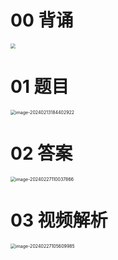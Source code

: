 # 00 背诵

<img src="https://cvp.oss-cn-shanghai.aliyuncs.com/picgo/202403131618717.png" style="zoom:50%;" />



# 01 题目

<img src="https://cvp.oss-cn-shanghai.aliyuncs.com/picgo/202402131844972.png" alt="image-20240213184402922" style="zoom:50%;" />



# 02 答案

<img src="https://cvp.oss-cn-shanghai.aliyuncs.com/picgo/202402271100935.png" alt="image-20240227110037866" style="zoom:50%;" />



# 03 视频解析

<img src="https://cvp.oss-cn-shanghai.aliyuncs.com/picgo/202402271056147.png" alt="image-20240227105609985" style="zoom:50%;" />